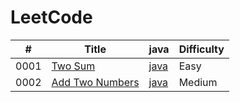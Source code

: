 # LeetCode

| #    | Title                                                             | java                                    | Difficulty |
| ---- | ----------------------------------------------------------------- | --------------------------------------- | ---------- |
| 0001 | [Two Sum](https://leetcode.com/problems/two-sum/)                 | [java](./src/0001-Two-Sum/two_sum.java) | Easy       |
| 0002 | [Add Two Numbers](https://leetcode.com/problems/add-two-numbers/) | [java](./src/0001-Two-Sum/two_sum.java) | Medium     |
